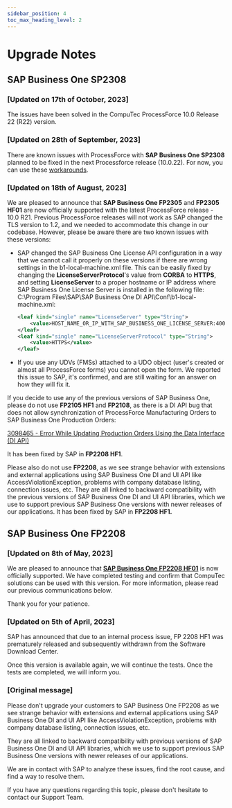 ```yaml
---
sidebar_position: 4
toc_max_heading_level: 2
---
```


# Upgrade Notes

## SAP Business One SP2308

### [Updated on 17th of October, 2023]

The issues have been solved in the CompuTec ProcessForce 10.0 Release 22 (R22) version.

### [Updated on 28th of September, 2023]

There are known issues with ProcessForce with **SAP Business One SP2308** planned to be fixed in the next Processforce release (10.0.22). For now, you can use these [workarounds](../../troubleshooting/sap-business-one-sp2308.md).

### [Updated on 18th of August, 2023]

We are pleased to announce that **SAP Business One FP2305** and **FP2305 HF01** are now officially supported with the latest ProcessForce release - 10.0 R21.
Previous ProcessForce releases will not work as SAP changed the TLS version to 1.2, and we needed to accommodate this change in our codebase. However, please be aware there are two known issues with these versions:

- SAP changed the SAP Business One License API configuration in a way that we cannot call it properly on these versions if there are wrong settings in the b1-local-machine.xml file. This can be easily fixed by changing the **LicenseServerProtocol**'s value from **CORBA** to **HTTPS**, and setting **LicenseServer** to a proper hostname or IP address where SAP Business One License Server is installed in the following file: C:\Program Files\SAP\SAP Business One DI API\Conf\b1-local-machine.xml:

    ```xml
    <leaf kind="single" name="LicenseServer" type="String">
        <value>HOST_NAME_OR_IP_WITH_SAP_BUSINESS_ONE_LICENSE_SERVER:40000</value>
    </leaf>
    <leaf kind="single" name="LicenseServerProtocol" type="String">
        <value>HTTPS</value>
    </leaf>
    ```

- If you use any UDVs (FMSs) attached to a UDO object (user's created or almost all ProcessForce forms) you cannot open the form. We reported this issue to SAP, it's confirmed, and are still waiting for an answer on how they will fix it.

If you decide to use any of the previous versions of SAP Business One, please do not use **FP2105 HF1** and **FP2108**, as there is a DI API bug that does not allow synchronization of ProcessForce Manufacturing Orders to SAP Business One Production Orders:

[3098465 - Error While Updating Production Orders Using the Data Interface (DI API)](https://launchpad.support.sap.com/#/notes/3098465)

It has been fixed by SAP in **FP2208 HF1**.

Please also do not use **FP2208**, as we see strange behavior with extensions and external applications using SAP Business One DI and UI API like AccessViolationException, problems with company database listing, connection issues, etc. They are all linked to backward compatibility with the previous versions of SAP Business One DI and UI API libraries, which we use to support previous SAP Business One versions with newer releases of our applications.
It has been fixed by SAP in **FP2208 HF1.**

## SAP Business One FP2208

### [Updated on 8th of May, 2023]

We are pleased to announce that **<u>SAP Business One FP2208 HF01</u>** is now officially supported. We have completed testing and confirm that CompuTec solutions can be used with this version. For more information, please read our previous communications below.

Thank you for your patience.

### [Updated on 5th of April, 2023]

SAP has announced that due to an internal process issue, FP 2208 HF1 was prematurely released and subsequently withdrawn from the Software Download Center.

Once this version is available again, we will continue the tests. Once the tests are completed, we will inform you.

### [Original message]

Please don't upgrade your customers to SAP Business One FP2208 as we see strange behavior with extensions and external applications using SAP Business One DI and UI API like AccessViolationException, problems with company database listing, connection issues, etc.

They are all linked to backward compatibility with previous versions of SAP Business One DI and UI API libraries, which we use to support previous SAP Business One versions with newer releases of our applications.

We are in contact with SAP to analyze these issues, find the root cause, and find a way to resolve them.

If you have any questions regarding this topic, please don't hesitate to contact our Support Team.
